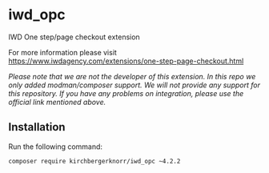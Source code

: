 iwd_opc
=================================

IWD One step/page checkout extension

For more information please visit https://www.iwdagency.com/extensions/one-step-page-checkout.html

*Please note that we are not the developer of this extension. In this repo we only added modman/composer support. We will not provide any support for this repository. If you have any problems on integration, please use the official link mentioned above.*


Installation
------------

Run the following command:

```
composer require kirchbergerknorr/iwd_opc ~4.2.2
```
